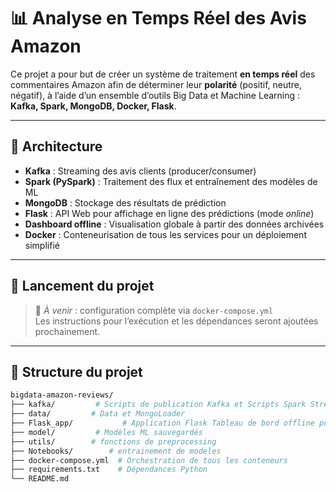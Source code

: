 # 📊 Analyse en Temps Réel des Avis Amazon

Ce projet a pour but de créer un système de traitement **en temps réel** des commentaires Amazon afin de déterminer leur **polarité** (positif, neutre, négatif), à l’aide d’un ensemble d’outils Big Data et Machine Learning : **Kafka, Spark, MongoDB, Docker, Flask**.

---

## 🧱 Architecture

- **Kafka** : Streaming des avis clients (producer/consumer)
- **Spark (PySpark)** : Traitement des flux et entraînement des modèles de ML
- **MongoDB** : Stockage des résultats de prédiction
- **Flask** : API Web pour affichage en ligne des prédictions (mode *online*)
- **Dashboard offline** : Visualisation globale à partir des données archivées
- **Docker** : Conteneurisation de tous les services pour un déploiement simplifié

---

## 🚀 Lancement du projet

> 📌 *À venir* : configuration complète via `docker-compose.yml`  
> Les instructions pour l’exécution et les dépendances seront ajoutées prochainement.

---

## 📁 Structure du projet

```bash
bigdata-amazon-reviews/
├── kafka/         # Scripts de publication Kafka et Scripts Spark Streaming pour la prédiction (Producer et Consummer )
├── data/         # Data et MongoLoader
├── Flask_app/           # Application Flask Tableau de bord offline pour visualisation globale
├── model/         # Modèles ML sauvegardés
├── utils/        # fonctions de preprocessing
├── Notebooks/        # entrainement de modeles
├── docker-compose.yml  # Orchestration de tous les conteneurs
├── requirements.txt    # Dépendances Python
└── README.md
